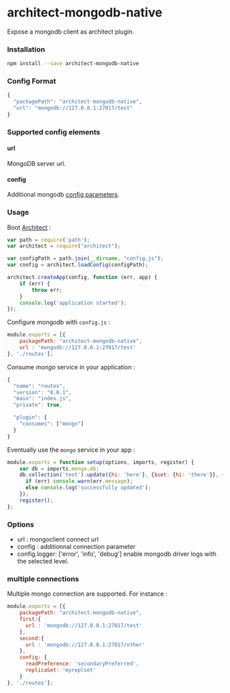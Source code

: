 architect-mongodb-native
========================

Expose a mongodb client as architect plugin.


### Installation

```sh
npm install --save architect-mongodb-native
```
### Config Format
```js
{
  "packagePath": "architect-mongodb-native",
  "url": "mongodb://127.0.0.1:27017/test"
}
```

### Supported config elements

#### url
MongoDB server url.

#### config
Additional mongodb [config parameters](http://mongodb.github.io/node-mongodb-native/api-generated/mongoclient.html#constructor).

### Usage

Boot [Architect](https://github.com/c9/architect) :

```js
var path = require('path');
var architect = require("architect");

var configPath = path.join(__dirname, "config.js");
var config = architect.loadConfig(configPath);

architect.createApp(config, function (err, app) {
    if (err) {
        throw err;
    }
    console.log('application started');
});
```

Configure mongodb with `config.js` :

```js
module.exports = [{
    packagePath: "architect-mongodb-native",
    url : 'mongodb://127.0.0.1:27017/test'
}, './routes'];
```

Consume *mongo* service in your application :

```js
{
  "name": "routes",
  "version": "0.0.1",
  "main": "index.js",
  "private": true,

  "plugin": {
    "consumes": ["mongo"]
  }
}
```

Eventually use the `mongo` service in your app :

```js
module.exports = function setup(options, imports, register) {
    var db = imports.mongo.db;
    db.collection('test').update({hi: 'here'}, {$set: {hi: 'there'}}, {w:1}, function(err) {
      if (err) console.warn(err.message);
      else console.log('successfully updated');
    });
    register();
};
```

### Options
* url : mongoclient connect url
* config : additionnal connection parameter
* config.logger: ['error', 'info', 'debug'] enable mongodb driver logs with the selected level.

### multiple connections

Multiple mongo connection are supported. 
For instance :

```js
module.exports = [{
    packagePath: "architect-mongodb-native",
    first:{
      url : 'mongodb://127.0.0.1:27017/test'
    },
    second:{
      url : 'mongodb://127.0.0.1:27017/other'
    },
    config: {
      readPreference: 'secondaryPreferred',
      replicaSet: 'myreplset'
    }
}, './routes'];
```

